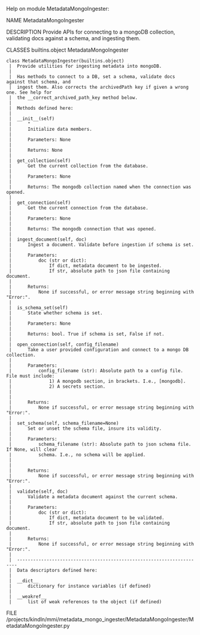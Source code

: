 Help on module MetadataMongoIngester:

NAME
    MetadataMongoIngester

DESCRIPTION
    Provide APIs for connecting to a mongoDB collection, validating docs against a schema,
    and ingesting them.

CLASSES
    builtins.object
        MetadataMongoIngester
    
    class MetadataMongoIngester(builtins.object)
     |  Provide utilities for ingesting metadata into mongoDB.
     |  
     |  Has methods to connect to a DB, set a schema, validate docs against that schema, and 
     |  ingest them. Also corrects the archivedPath key if given a wrong one. See help for 
     |  the __correct_archived_path_key method below.
     |  
     |  Methods defined here:
     |  
     |  __init__(self)
     |      "
     |      Initialize data members.
     |      
     |      Parameters: None
     |      
     |      Returns: None
     |  
     |  get_collection(self)
     |      Get the current collection from the database.
     |      
     |      Parameters: None
     |      
     |      Returns: The mongodb collection named when the connection was opened.
     |  
     |  get_connection(self)
     |      Get the current connection from the database.
     |      
     |      Parameters: None
     |      
     |      Returns: The mongodb connection that was opened.
     |  
     |  ingest_document(self, doc)
     |      Ingest a document. Validate before ingestion if schema is set.
     |      
     |      Parameters:
     |          doc (str or dict):
     |              If dict, metadata document to be ingested.
     |              If str, absolute path to json file containing document.
     |      
     |      Returns:
     |          None if successful, or error message string beginning with "Error:".
     |  
     |  is_schema_set(self)
     |      State whether schema is set.
     |      
     |      Parameters: None
     |      
     |      Returns: bool. True if schema is set, False if not.
     |  
     |  open_connection(self, config_filename)
     |      Take a user provided configuration and connect to a mongo DB collection.
     |      
     |      Parameters:
     |          config_filename (str): Absolute path to a config file. File must include:
     |              1) A mongodb section, in brackets. I.e., [mongodb].
     |              2) A secrets section.
     |              
     |      
     |      Returns:
     |          None if successful, or error message string beginning with "Error:".
     |  
     |  set_schema(self, schema_filename=None)
     |      Set or unset the schema file, insure its validity.
     |      
     |      Parameters:
     |          schema_filename (str): Absolute path to json schema file. If None, will clear
     |          schema. I.e., no schema will be applied.
     |      
     |      
     |      Returns:
     |          None if successful, or error message string beginning with "Error:".
     |  
     |  validate(self, doc)
     |      Validate a metadata document against the current schema. 
     |      
     |      Parameters:
     |          doc (str or dict):
     |              If dict, metadata document to be validated.
     |              If str, absolute path to json file containing document.
     |      
     |      Returns:
     |          None if successful, or error message string beginning with "Error:".
     |  
     |  ----------------------------------------------------------------------
     |  Data descriptors defined here:
     |  
     |  __dict__
     |      dictionary for instance variables (if defined)
     |  
     |  __weakref__
     |      list of weak references to the object (if defined)

FILE
    /projects/kindln/mmi/metadata_mongo_ingester/MetadataMongoIngester/MetadataMongoIngester.py


